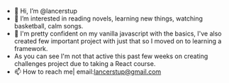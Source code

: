 - 👋 Hi, I’m @lancerstup
- 👀 I’m interested in reading novels, learning new things, watching basketball, calm songs.
- 🌱 I'm pretty confident on my vanilla javascript with the basics, I've also created few important project with just that so I moved on to learning a framework.
- As you can see I'm not that active this past few weeks on creating challenges project due to taking a React course.
- 📫 How to reach me| email:lancerstup@gmail.com

<!---
lancerstup/lancerstup is a ✨ special ✨ repository because its `README.md` (this file) appears on your GitHub profile.
You can click the Preview link to take a look at your changes.
--->

